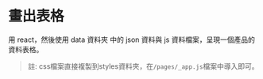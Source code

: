 # 畫出表格

用 react，然後使用 data 資料夾 中的 json 資料與 js 資料檔案，呈現一個產品的資料表格。

> 註: css檔案直接複製到styles資料夾，在`/pages/_app.js`檔案中導入即可。
